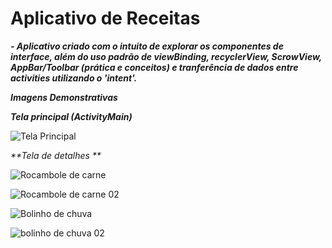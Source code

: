 # Aplicativo de Receitas 

_**- Aplicativo criado com o intuito de explorar os componentes de interface, além do uso padrão de viewBinding, recyclerView, ScrowView, AppBar/Toolbar (prática e conceitos) e tranferência de dados entre activities utilizando o 'intent'.**_

_**Imagens Demonstrativas**_


_**Tela principal (ActivityMain)**_

![Tela Principal](https://github.com/SAANDRIN/ImagensConjunto/blob/main/receitas.png)


_**Tela de detalhes **_

![Rocambole de carne](https://github.com/SAANDRIN/ImagensConjunto/blob/main/rocambole%20de%20carne%201.png)

![Rocambole de carne 02](https://github.com/SAANDRIN/ImagensConjunto/blob/main/rocambole%20de%20carne%201.png)

![Bolinho de chuva](https://github.com/SAANDRIN/ImagensConjunto/blob/main/rocambole%20de%20carne%201.png)

![bolinho de chuva 02](https://github.com/SAANDRIN/ImagensConjunto/blob/main/rocambole%20de%20carne%201.png)
